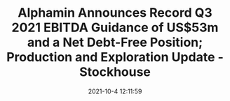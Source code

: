 ---
"title": "Alphamin Announces Record Q3 2021 EBITDA Guidance of US$53m and a Net Debt-Free Position; Production and Exploration Update - Stockhouse"
"date": "2021-10-4 12:11:59"
"feed_name": "GOOGLENEWSDRILLING"
"feed_website": "https://news.google.com/search?q=drilling%2Bincident&hl=en-US&gl=US&ceid=US:en"
"feed_rss": "https://news.google.com/rss/search?q=drilling%2Bincident&hl=en-US&gl=US&ceid=US:en"
"link": "https://stockhouse.com/news/press-releases/2021/10/04/alphamin-announces-record-q3-2021-ebitda-guidance-of-us-53m-and-a-net-debt-free"
"source": "{'href': 'https://stockhouse.com', 'title': 'Stockhouse'}"
"file": "_posts/2021-1-1-3995f6effd89cba00913a49f3f09e8546ef8d24c.md"
"accident": "0"
"drilling": "0"
"dead": "0"
"injured": "0"
"arrested": "0"
"place": "unknown place"
"where": "unknown site"
"causes": "unknown"
"place_uri": "unknown place"
---